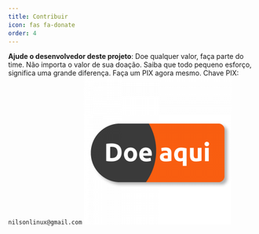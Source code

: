 ```yaml
---
title: Contribuir
icon: fas fa-donate
order: 4
---
```



 **Ajude o desenvolvedor deste projeto**: Doe qualquer valor,  faça parte do time.
 Não importa o valor de sua doação.  Saiba que todo pequeno esforço,  significa uma grande diferença.
 Faça um PIX agora mesmo. 
Chave PIX:  `nilsonlinux@gmail.com`
![PIX](https://raw.githubusercontent.com/sistemanpdvs/sistemanpdvs.github.io/master/assets/img/sample/donate.png)
